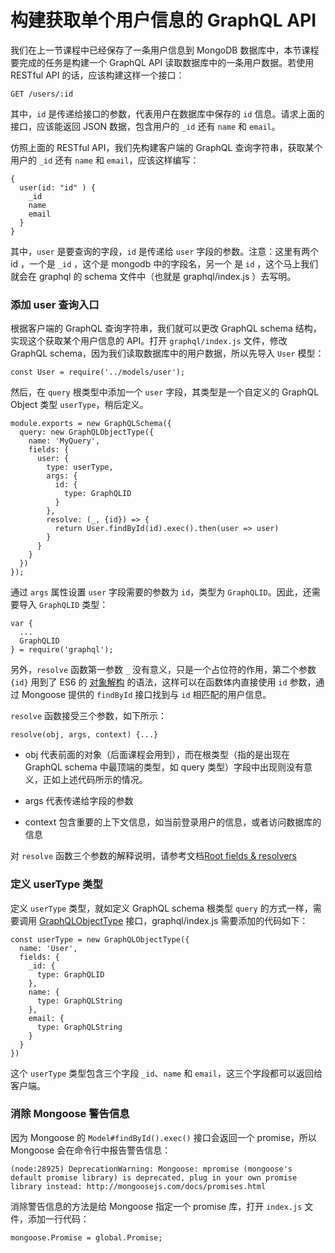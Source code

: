 # 构建获取单个用户信息的 GraphQL API

我们在上一节课程中已经保存了一条用户信息到 MongoDB 数据库中，本节课程要完成的任务是构建一个 GraphQL API 读取数据库中的一条用户数据。若使用 RESTful API 的话，应该构建这样一个接口：

```
GET /users/:id
```

其中，`id` 是传递给接口的参数，代表用户在数据库中保存的 `id` 信息。请求上面的接口，应该能返回 JSON 数据，包含用户的 `_id` 还有 `name` 和 `email`。

仿照上面的 RESTful API，我们先构建客户端的 GraphQL 查询字符串，获取某个用户的 `_id` 还有 `name` 和 `email`，应该这样编写：

```
{
  user(id: "id" ) {
    _id
    name
    email
  }
}
```

其中，`user` 是要查询的字段，`id` 是传递给 `user` 字段的参数。注意：这里有两个 id ，一个是 `_id` ，这个是 mongodb 中的字段名，另一个
是 `id` ，这个马上我们就会在 graphql 的 schema 文件中（也就是 graphql/index.js ）去写明。

### 添加 user 查询入口

根据客户端的 GraphQL 查询字符串，我们就可以更改 GraphQL schema 结构，实现这个获取某个用户信息的 API。打开 `graphql/index.js` 文件，修改 GraphQL schema，因为我们读取数据库中的用户数据，所以先导入 `User` 模型：

```
const User = require('../models/user');
```

然后，在 `query` 根类型中添加一个 `user` 字段，其类型是一个自定义的 GraphQL Object 类型 `userType`，稍后定义。

```
module.exports = new GraphQLSchema({
  query: new GraphQLObjectType({
    name: 'MyQuery',
    fields: {
      user: {
        type: userType,
        args: {
          id: {
            type: GraphQLID
          }
        },
        resolve: (_, {id}) => {
          return User.findById(id).exec().then(user => user)
        }
      }
    }
  })
});
```

通过 `args` 属性设置 `user` 字段需要的参数为 `id`，类型为 `GraphQLID`。因此，还需要导入 `GraphQLID` 类型：

```
var {
  ...
  GraphQLID
} = require('graphql');
```

另外，`resolve` 函数第一参数 `_` 没有意义，只是一个占位符的作用，第二个参数 `{id}` 用到了 ES6 的 [对象解构](https://developer.mozilla.org/zh-CN/docs/Web/JavaScript/Reference/Operators/Destructuring_assignment) 的语法，这样可以在函数体内直接使用 `id` 参数，通过 Mongoose 提供的 `findById` 接口找到与 `id` 相匹配的用户信息。

`resolve` 函数接受三个参数，如下所示：

```
resolve(obj, args, context) {...}
```

* obj 代表前面的对象（后面课程会用到），而在根类型（指的是出现在 GraphQL schema 中最顶端的类型，如 query 类型）字段中出现则没有意义，正如上述代码所示的情况。

* args 代表传递给字段的参数

* context 包含重要的上下文信息，如当前登录用户的信息，或者访问数据库的信息

对 `resolve` 函数三个参数的解释说明，请参考文档[Root fields & resolvers](http://graphql.org/learn/execution/#root-fields-resolvers)

### 定义 userType 类型

定义 `userType` 类型，就如定义 GraphQL schema 根类型 `query` 的方式一样，需要调用 [GraphQLObjectType](http://graphql.org/graphql-js/type/#graphqlobjecttype) 接口，graphql/index.js 需要添加的代码如下：

```
const userType = new GraphQLObjectType({
  name: 'User',
  fields: {
    _id: {
      type: GraphQLID
    },
    name: {
      type: GraphQLString
    },
    email: {
      type: GraphQLString
    }
  }
})
```

这个 `userType` 类型包含三个字段 `_id`、`name` 和 `email`，这三个字段都可以返回给客户端。

### 消除 Mongoose 警告信息

因为 Mongoose 的 `Model#findById().exec()` 接口会返回一个 promise，所以 Mongoose 会在命令行中报告警告信息：

```
(node:28925) DeprecationWarning: Mongoose: mpromise (mongoose's default promise library) is deprecated, plug in your own promise library instead: http://mongoosejs.com/docs/promises.html
```

消除警告信息的方法是给 Mongoose 指定一个 promise 库，打开 `index.js` 文件，添加一行代码：

```
mongoose.Promise = global.Promise;
```
